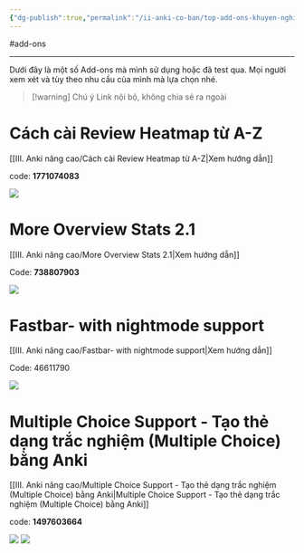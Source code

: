 ```yaml
---
{"dg-publish":true,"permalink":"/ii-anki-co-ban/top-add-ons-khuyen-nghi/"}
---
```


#add-ons 
___
Dưới đây là một số Add-ons mà mình sử dụng hoặc đã test qua. 
Mọi người xem xét và tùy theo nhu cầu của mình mà lựa chọn nhé.

> [!warning] Chú ý
> Link nội bộ, không chia sẻ ra ngoài

# Cách cài Review Heatmap từ A-Z
[[III. Anki nâng cao/Cách cài Review Heatmap từ A-Z\|Xem hướng dẫn]]

code: **1771074083**

![](https://i.imgur.com/YiOBU3Qh.png)


# More Overview Stats 2.1
[[III. Anki nâng cao/More Overview Stats 2.1\|Xem hướng dẫn]]

Code: **738807903**

![](https://i.imgur.com/z5to9Cx.png)


# Fastbar- with nightmode support
[[III. Anki nâng cao/Fastbar- with nightmode support\|Xem hướng dẫn]]

Code: 46611790

![](https://i.imgur.com/4oiroMs.png)


# Multiple Choice Support - Tạo thẻ dạng trắc nghiệm (Multiple Choice) bằng Anki
[[III. Anki nâng cao/Multiple Choice Support - Tạo thẻ dạng trắc nghiệm (Multiple Choice) bằng Anki\|Multiple Choice Support - Tạo thẻ dạng trắc nghiệm (Multiple Choice) bằng Anki]]

code: **1497603664**

![](https://i.imgur.com/QERgkECh.png)
![](https://i.imgur.com/LPsOO0el.png)






